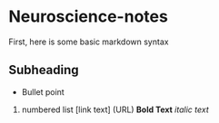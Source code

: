 # Neuroscience-notes
First, here is some basic markdown syntax
## Subheading
- Bullet point
1. numbered list
[link text] (URL)
**Bold Text**
*italic text*
